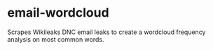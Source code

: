 # email-wordcloud
Scrapes Wikileaks DNC email leaks to create a wordcloud frequency analysis on most common words. 
